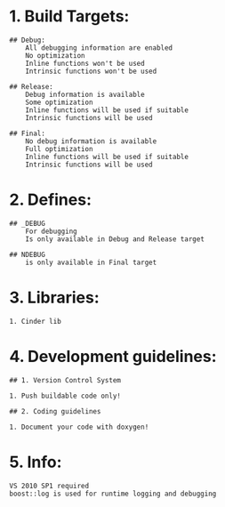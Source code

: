 # 1. Build Targets:
	## Debug:
		All debugging information are enabled
		No optimization
		Inline functions won't be used
		Intrinsic functions won't be used
		
	## Release:
		Debug information is available
		Some optimization
		Inline functions will be used if suitable
		Intrinsic functions will be used
		
	## Final:
		No debug information is available
		Full optimization
		Inline functions will be used if suitable
		Intrinsic functions will be used

		
# 2. Defines:
	## _DEBUG
		For debugging
		Is only available in Debug and Release target
		
	## NDEBUG
		is only available in Final target
		

# 3. Libraries:

	1. Cinder lib

# 4. Development guidelines:
	
	## 1. Version Control System
	
	1. Push buildable code only!
	
	## 2. Coding guidelines
	
	1. Document your code with doxygen!
	
# 5. Info:
	VS 2010 SP1 required
	boost::log is used for runtime logging and debugging